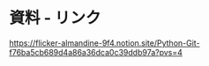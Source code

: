 # 資料 - リンク
https://flicker-almandine-9f4.notion.site/Python-Git-f76ba5cb689d4a86a36dca0c39ddb97a?pvs=4
